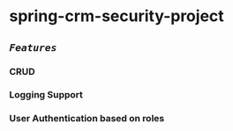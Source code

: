# spring-crm-security-project

## <code><em>Features</em></code>

### CRUD
### Logging Support
### User Authentication based on roles
